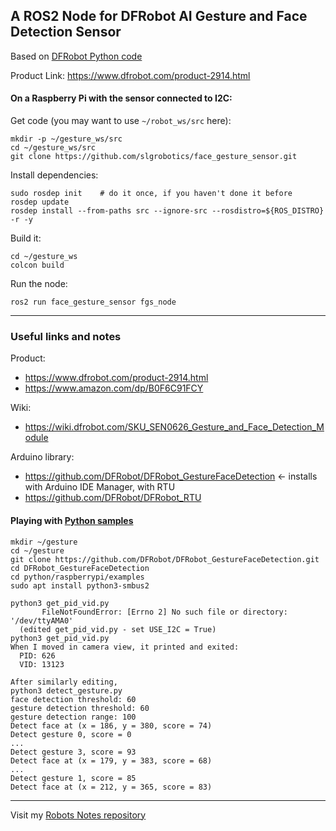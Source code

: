 ## A ROS2 Node for DFRobot AI Gesture and Face Detection Sensor 

Based on [DFRobot Python code](https://github.com/DFRobot/DFRobot_GestureFaceDetection/tree/master/python/raspberrypi)

Product Link: https://www.dfrobot.com/product-2914.html

#### On a Raspberry Pi with the sensor connected to I2C:

Get code (you may want to use `~/robot_ws/src` here):
```
mkdir -p ~/gesture_ws/src
cd ~/gesture_ws/src
git clone https://github.com/slgrobotics/face_gesture_sensor.git
```

Install dependencies:
```
sudo rosdep init    # do it once, if you haven't done it before
rosdep update
rosdep install --from-paths src --ignore-src --rosdistro=${ROS_DISTRO} -r -y
```

Build it:
```
cd ~/gesture_ws
colcon build
```

Run the node:
```
ros2 run face_gesture_sensor fgs_node
```
------------------

### Useful links and notes

Product:
- https://www.dfrobot.com/product-2914.html
- https://www.amazon.com/dp/B0F6C91FCY

Wiki: 
- https://wiki.dfrobot.com/SKU_SEN0626_Gesture_and_Face_Detection_Module

Arduino library:
- https://github.com/DFRobot/DFRobot_GestureFaceDetection  <- installs with Arduino IDE Manager, with RTU
- https://github.com/DFRobot/DFRobot_RTU

#### Playing with [Python samples](https://github.com/DFRobot/DFRobot_GestureFaceDetection/tree/master/python/raspberrypi)
```
mkdir ~/gesture
cd ~/gesture
git clone https://github.com/DFRobot/DFRobot_GestureFaceDetection.git
cd DFRobot_GestureFaceDetection
cd python/raspberrypi/examples
sudo apt install python3-smbus2

python3 get_pid_vid.py 
       FileNotFoundError: [Errno 2] No such file or directory: '/dev/ttyAMA0'
  (edited get_pid_vid.py - set USE_I2C = True)
python3 get_pid_vid.py  
When I moved in camera view, it printed and exited:
  PID: 626
  VID: 13123
  
After similarly editing,  
python3 detect_gesture.py 
face detection threshold: 60
gesture detection threshold: 60
gesture detection range: 100
Detect face at (x = 186, y = 380, score = 74)
Detect gesture 0, score = 0
...
Detect gesture 3, score = 93
Detect face at (x = 179, y = 383, score = 68)
...
Detect gesture 1, score = 85
Detect face at (x = 212, y = 365, score = 83)
```
----------

Visit my [Robots Notes repository](https://github.com/slgrobotics/robots_bringup)

